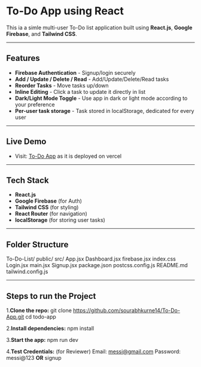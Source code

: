 # To-Do App using React
This ia a simle multi-user To-Do list application built using **React.js**, **Google Firebase**, and **Tailwind CSS**. 

----

## Features
- **Firebase Authentication** - Signup/login securely
- **Add / Update / Delete / Read** - Add/Update/Delete/Read tasks
- **Reorder Tasks** - Move tasks up/down
- **Inline Editing** - Click a task to update it directly in list
- **Dark/Light Mode Toggle** - Use app in dark or light mode according to your preference
- **Per-user task storage** - Task stored in localStorage, dedicated for every user

----

## Live Demo
- Visit: [To-Do App](https://to-do-app-xi-ashen-93.vercel.app/) as it is deployed on vercel

----

## Tech Stack
- **React.js**
- **Google Firebase** (for Auth)
- **Tailwind CSS** (for styling)
- **React Router** (for navigation)
- **localStorage** (for storing user tasks)

----

## Folder Structure

To-Do-List/
    public/
    src/
       App.jsx
       Dashboard.jsx
       firebase.jsx
       index.css
       Login.jsx 
       main.jsx
       Signup.jsx 
    package.json
    postcss.config.js
    README.md
    tailwind.config.js
       
----

## Steps to run the Project 
1.**Clone the repo:**
git clone https://github.com/sourabhkurne14/To-Do-App.git
cd todo-app

2.**Install dependencies:**
npm install

3.**Start the app:**
npm run dev

4.**Test Credentials:** (for Reviewer)
Email: messi@gmail.com
Password: messi@123 
**OR**
signup
